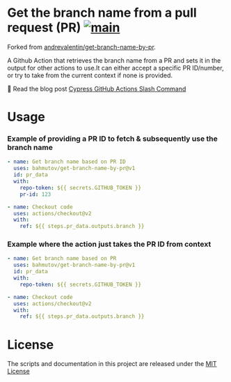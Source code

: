 # Get the branch name from a pull request (PR) [![main](https://github.com/bahmutov/get-branch-name-by-pr/actions/workflows/ci.yml/badge.svg?branch=master)](https://github.com/bahmutov/get-branch-name-by-pr/actions/workflows/ci.yml)

Forked from [andrevalentin/get-branch-name-by-pr](https://github.com/andrevalentin/get-branch-name-by-pr).

A Github Action that retrieves the branch name from a PR and sets it in the output for other actions to use.It can either accept a specific PR ID/number, or try to take from the current context if none is provided.

📝 Read the blog post [Cypress GitHub Actions Slash Command](https://glebbahmutov.com/blog/cypress-slash-command/)

# Usage

### Example of providing a PR ID to fetch & subsequently use the branch name

```yaml
- name: Get branch name based on PR ID
  uses: bahmutov/get-branch-name-by-pr@v1
  id: pr_data
  with:
    repo-token: ${{ secrets.GITHUB_TOKEN }}
    pr-id: 123

- name: Checkout code
  uses: actions/checkout@v2
  with:
    ref: ${{ steps.pr_data.outputs.branch }}
```

### Example where the action just takes the PR ID from context

```yaml
- name: Get branch name based on PR
  uses: bahmutov/get-branch-name-by-pr@v1
  id: pr_data
  with:
    repo-token: ${{ secrets.GITHUB_TOKEN }}

- name: Checkout code
  uses: actions/checkout@v2
  with:
    ref: ${{ steps.pr_data.outputs.branch }}
```

# License

The scripts and documentation in this project are released under the [MIT License](LICENSE)
